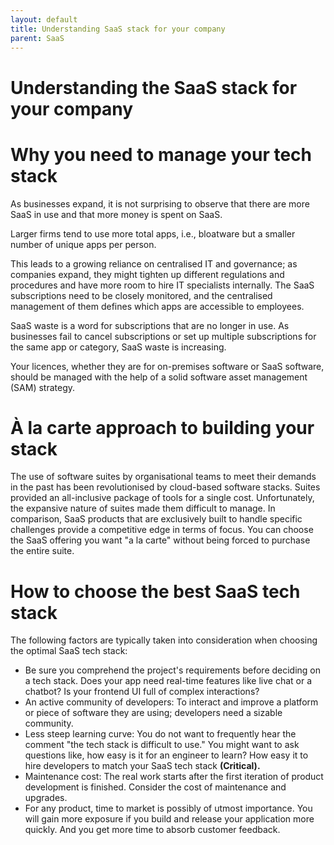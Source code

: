 ```yaml
---
layout: default
title: Understanding SaaS stack for your company
parent: SaaS
---
```


# Understanding the SaaS stack for your company

# Why you need to manage your tech stack

As businesses expand, it is not surprising to observe that there are more SaaS in use and that more money is spent on SaaS.

Larger firms tend to use more total apps, i.e., bloatware but a smaller number of unique apps per person.

This leads to a growing reliance on centralised IT and governance; as companies expand, they might tighten up different regulations and procedures and have more room to hire IT specialists internally. The SaaS subscriptions need to be closely monitored, and the centralised management of them defines which apps are accessible to employees.

SaaS waste is a word for subscriptions that are no longer in use. As businesses fail to cancel subscriptions or set up multiple subscriptions for the same app or category, SaaS waste is increasing.

Your licences, whether they are for on-premises software or SaaS software, should be managed with the help of a solid software asset management (SAM) strategy.

# À la carte approach to building your stack

The use of software suites by organisational teams to meet their demands in the past has been revolutionised by cloud-based software stacks. Suites provided an all-inclusive package of tools for a single cost. Unfortunately, the expansive nature of suites made them difficult to manage.  In comparison, SaaS products that are exclusively built to handle specific challenges provide a competitive edge in terms of focus. You can choose the SaaS offering you want "a la carte" without being forced to purchase the entire suite.

# How to choose the best SaaS tech stack

The following factors are typically taken into consideration when choosing the optimal SaaS tech stack:

- Be sure you comprehend the project's requirements before deciding on a tech stack. Does your app need real-time features like live chat or a chatbot? Is your frontend UI full of complex interactions?
- An active community of developers: To interact and improve a platform or piece of software they are using; developers need a sizable community.
- Less steep learning curve: You do not want to frequently hear the comment "the tech stack is difficult to use." You might want to ask questions like, how easy is it for an engineer to learn? How easy it to hire developers to match your SaaS tech stack **(Critical).**
- Maintenance cost: The real work starts after the first iteration of product development is finished. Consider the cost of maintenance and upgrades.
- For any product, time to market is possibly of utmost importance. You will gain more exposure if you build and release your application more quickly. And you get more time to absorb customer feedback.